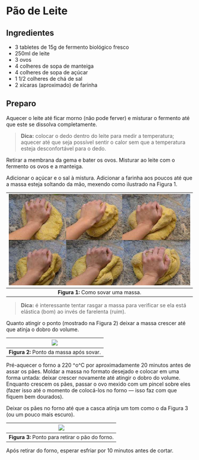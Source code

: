 # Pão de Leite



## Ingredientes

- 3 tabletes de 15g de fermento biológico fresco
- 250ml de leite
- 3 ovos
- 4 colheres de sopa de manteiga
- 4 colheres de sopa de açúcar
- 1 1/2 colheres de chá de sal
- 2 xícaras (aproximado) de farinha



## Preparo

Aquecer o leite até ficar morno (não pode ferver) e misturar o fermento até que este se dissolva completamente. 



> **Dica:** colocar o dedo dentro do leite para medir a temperatura; aquecer até que seja possível sentir o calor sem que a temperatura esteja desconfortável para o dedo.



Retirar a membrana da gema e bater os ovos. Misturar ao leite com o fermento os ovos e a manteiga.



Adicionar o açúcar e o sal à mistura. Adicionar a farinha aos poucos até que a massa esteja soltando da mão, mexendo como ilustrado na Figura 1.



| ![](../figuras/como%20sovar%20uma%20massa.jpg) |
| :--------------------------------------------: |
|      **Figura 1:** Como sovar uma massa.       |



> **Dica:** é interessante tentar rasgar a massa para verificar se ela está elástica (bom) ao invés de farelenta (ruim). 



Quanto atingir o ponto (mostrado na Figura 2) deixar a massa crescer até que atinja o dobro do volume.



| ![](../figuras/ponto%20da%20massa%20após%20sovar.jpg) |
| :---------------------------------------------------: |
|       **Figura 2:** Ponto da massa após sovar.        |



Pré-aquecer o forno a 220 ^o^C por aproximadamente 20 minutos antes de assar os pães. Moldar a massa no formato desejado e colocar em uma forma untada: deixar crescer novamente até atingir o dobro do volume. Enquanto crescem os pães, passar o ovo mexido com um pincel sobre eles (fazer isso até o momento de colocá-los no forno — isso faz com que fiquem bem dourados).



Deixar os pães no forno até que a casca atinja um tom como o da Figura 3 (ou um pouco mais escuro).



| ![](../figuras/ponto%20para%20retirar%20o%20pão%20do%20forno.jpg) |
| :---------------------------------------------------------------: |
|         **Figura 3:** Ponto para retirar o pão do forno.          |



Após retirar do forno, esperar esfriar por 10 minutos antes de cortar.
